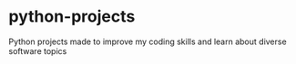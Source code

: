 # python-projects
Python projects made to improve my coding skills and learn about diverse software topics
